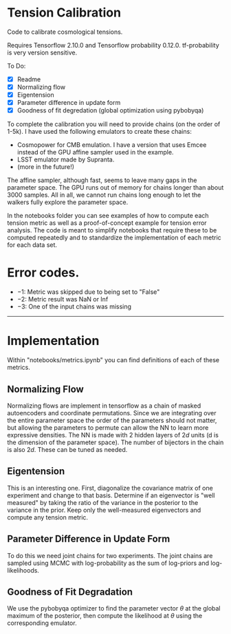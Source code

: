 # Tension Calibration
Code to calibrate cosmological tensions.

Requires Tensorflow 2.10.0 and Tensorflow probability 0.12.0. tf-probability is very version sensitive.

To Do:
- [x] Readme
- [x] Normalizing flow
- [x] Eigentension
- [x] Parameter difference in update form
- [x] Goodness of fit degredation (global optimization using pybobyqa)

To complete the calibration you will need to provide chains (on the order of 1-5k). I have used the following emulators to create these chains:
- Cosmopower for CMB emulation. I have a version that uses Emcee instead of the GPU affine sampler used in the example.
- LSST emulator made by Supranta.
- (more in the future!)

The affine sampler, although fast, seems to leave many gaps in the parameter space. The GPU runs out of memory for chains longer than about 3000 samples. All in all, we cannot run chains long enough to let the walkers fully explore the parameter space.

In the notebooks folder you can see examples of how to compute each tension metric as well as a proof-of-concept example for tension error analysis. The code is meant to simplify notebooks that require these to be computed repeatedly and to standardize the implementation of each metric for each data set.

# Error codes.

- $-1$: Metric was skipped due to being set to "False"
- $-2$: Metric result was NaN or Inf
- $-3$: One of the input chains was missing

---

# Implementation
Within "notebooks/metrics.ipynb" you can find definitions of each of these metrics.
## Normalizing Flow
Normalizing flows are implement in tensorflow as a chain of masked autoencoders and coordinate permutations. Since we are integrating over the entire parameter space the order of the parameters should not matter, but allowing the parameters to permute can allow the NN to learn more expressive densities. The NN is made with 2 hidden layers of $2d$ units (d is the dimension of the parameter space). The number of bijectors in the chain is also $2d$. These can be tuned as needed.

## Eigentension
This is an interesting one. First, diagonalize the covariance matrix of one experiment and change to that basis. Determine if an eigenvector is "well measured" by taking the ratio of the variance in the posterior to the variance in the prior. Keep only the well-measured eigenvectors and compute any tension metric.

## Parameter Difference in Update Form
To do this we need joint chains for two experiments. The joint chains are sampled using MCMC with log-probability as the sum of log-priors and log-likelihoods.

## Goodness of Fit Degradation
We use the pybobyqa optimizer to find the parameter vector $\theta$ at the global maximum of the posterior, then compute the likelihood at $\theta$ using the corresponding emulator.
